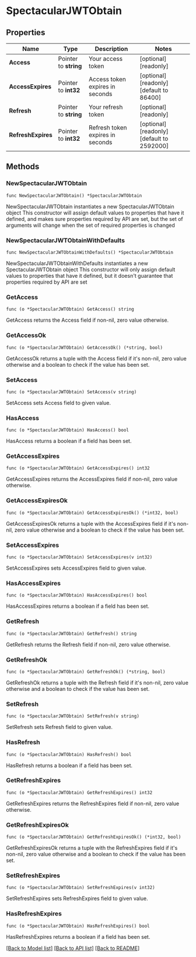 # SpectacularJWTObtain

## Properties

Name | Type | Description | Notes
------------ | ------------- | ------------- | -------------
**Access** | Pointer to **string** | Your access token | [optional] [readonly] 
**AccessExpires** | Pointer to **int32** | Access token expires in seconds | [optional] [readonly] [default to 86400]
**Refresh** | Pointer to **string** | Your refresh token | [optional] [readonly] 
**RefreshExpires** | Pointer to **int32** | Refresh token expires in seconds | [optional] [readonly] [default to 2592000]

## Methods

### NewSpectacularJWTObtain

`func NewSpectacularJWTObtain() *SpectacularJWTObtain`

NewSpectacularJWTObtain instantiates a new SpectacularJWTObtain object
This constructor will assign default values to properties that have it defined,
and makes sure properties required by API are set, but the set of arguments
will change when the set of required properties is changed

### NewSpectacularJWTObtainWithDefaults

`func NewSpectacularJWTObtainWithDefaults() *SpectacularJWTObtain`

NewSpectacularJWTObtainWithDefaults instantiates a new SpectacularJWTObtain object
This constructor will only assign default values to properties that have it defined,
but it doesn't guarantee that properties required by API are set

### GetAccess

`func (o *SpectacularJWTObtain) GetAccess() string`

GetAccess returns the Access field if non-nil, zero value otherwise.

### GetAccessOk

`func (o *SpectacularJWTObtain) GetAccessOk() (*string, bool)`

GetAccessOk returns a tuple with the Access field if it's non-nil, zero value otherwise
and a boolean to check if the value has been set.

### SetAccess

`func (o *SpectacularJWTObtain) SetAccess(v string)`

SetAccess sets Access field to given value.

### HasAccess

`func (o *SpectacularJWTObtain) HasAccess() bool`

HasAccess returns a boolean if a field has been set.

### GetAccessExpires

`func (o *SpectacularJWTObtain) GetAccessExpires() int32`

GetAccessExpires returns the AccessExpires field if non-nil, zero value otherwise.

### GetAccessExpiresOk

`func (o *SpectacularJWTObtain) GetAccessExpiresOk() (*int32, bool)`

GetAccessExpiresOk returns a tuple with the AccessExpires field if it's non-nil, zero value otherwise
and a boolean to check if the value has been set.

### SetAccessExpires

`func (o *SpectacularJWTObtain) SetAccessExpires(v int32)`

SetAccessExpires sets AccessExpires field to given value.

### HasAccessExpires

`func (o *SpectacularJWTObtain) HasAccessExpires() bool`

HasAccessExpires returns a boolean if a field has been set.

### GetRefresh

`func (o *SpectacularJWTObtain) GetRefresh() string`

GetRefresh returns the Refresh field if non-nil, zero value otherwise.

### GetRefreshOk

`func (o *SpectacularJWTObtain) GetRefreshOk() (*string, bool)`

GetRefreshOk returns a tuple with the Refresh field if it's non-nil, zero value otherwise
and a boolean to check if the value has been set.

### SetRefresh

`func (o *SpectacularJWTObtain) SetRefresh(v string)`

SetRefresh sets Refresh field to given value.

### HasRefresh

`func (o *SpectacularJWTObtain) HasRefresh() bool`

HasRefresh returns a boolean if a field has been set.

### GetRefreshExpires

`func (o *SpectacularJWTObtain) GetRefreshExpires() int32`

GetRefreshExpires returns the RefreshExpires field if non-nil, zero value otherwise.

### GetRefreshExpiresOk

`func (o *SpectacularJWTObtain) GetRefreshExpiresOk() (*int32, bool)`

GetRefreshExpiresOk returns a tuple with the RefreshExpires field if it's non-nil, zero value otherwise
and a boolean to check if the value has been set.

### SetRefreshExpires

`func (o *SpectacularJWTObtain) SetRefreshExpires(v int32)`

SetRefreshExpires sets RefreshExpires field to given value.

### HasRefreshExpires

`func (o *SpectacularJWTObtain) HasRefreshExpires() bool`

HasRefreshExpires returns a boolean if a field has been set.


[[Back to Model list]](../README.md#documentation-for-models) [[Back to API list]](../README.md#documentation-for-api-endpoints) [[Back to README]](../README.md)


